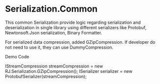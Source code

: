 # Serialization.Common

This common Serialization provide logic regarding serialization and deserialization in single library using different serializers like Protobuf, Newtonsoft.Json serialization, Binary Formatter.

For serialized data compression, added GZipCompression. If developer do not need to use it, they can use DummyCompression.

Demo Code

IStreamCompression streamCompression = new RJ.Serialization.GZipCompression();
ISerializer serializer = new ProtobufSerializer(streamCompression);
